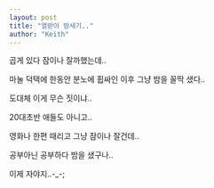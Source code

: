 ```yaml
---
layout: post
title: "열받아 밤새기.."
author: "Keith"
---
```


곱게 있다 잠이나 잘까했는데..

마눌 덕택에 한동안 분노에 휩싸인 이후 그냥 밤을 꼴딱 샜다..

도대체 이게 무슨 짓이냐..

20대초반 애들도 아니고..

영화나 한편 때리고 그냥 잠이나 잘건데..

공부아닌 공부하다 밤을 샜구나..

이제 자야지..-_-;


